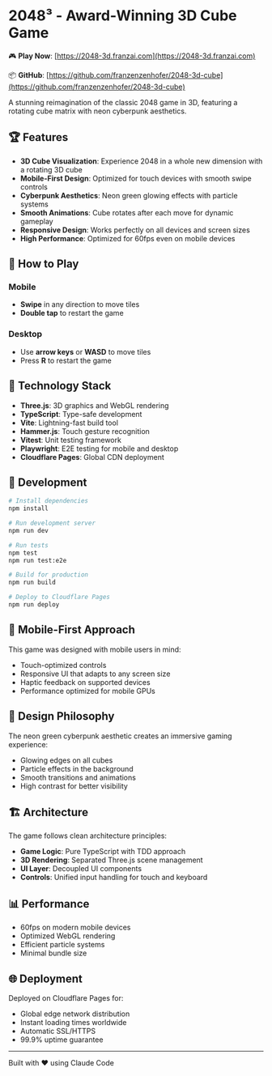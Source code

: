 # 2048³ - Award-Winning 3D Cube Game

🎮 **Play Now**: [https://2048-3d.franzai.com](https://2048-3d.franzai.com)

📦 **GitHub**: [https://github.com/franzenzenhofer/2048-3d-cube](https://github.com/franzenzenhofer/2048-3d-cube)

A stunning reimagination of the classic 2048 game in 3D, featuring a rotating cube matrix with neon cyberpunk aesthetics.

## 🏆 Features

- **3D Cube Visualization**: Experience 2048 in a whole new dimension with a rotating 3D cube
- **Mobile-First Design**: Optimized for touch devices with smooth swipe controls
- **Cyberpunk Aesthetics**: Neon green glowing effects with particle systems
- **Smooth Animations**: Cube rotates after each move for dynamic gameplay
- **Responsive Design**: Works perfectly on all devices and screen sizes
- **High Performance**: Optimized for 60fps even on mobile devices

## 🎯 How to Play

### Mobile
- **Swipe** in any direction to move tiles
- **Double tap** to restart the game

### Desktop
- Use **arrow keys** or **WASD** to move tiles
- Press **R** to restart the game

## 🚀 Technology Stack

- **Three.js**: 3D graphics and WebGL rendering
- **TypeScript**: Type-safe development
- **Vite**: Lightning-fast build tool
- **Hammer.js**: Touch gesture recognition
- **Vitest**: Unit testing framework
- **Playwright**: E2E testing for mobile and desktop
- **Cloudflare Pages**: Global CDN deployment

## 🧪 Development

```bash
# Install dependencies
npm install

# Run development server
npm run dev

# Run tests
npm test
npm run test:e2e

# Build for production
npm run build

# Deploy to Cloudflare Pages
npm run deploy
```

## 📱 Mobile-First Approach

This game was designed with mobile users in mind:
- Touch-optimized controls
- Responsive UI that adapts to any screen size
- Haptic feedback on supported devices
- Performance optimized for mobile GPUs

## 🎨 Design Philosophy

The neon green cyberpunk aesthetic creates an immersive gaming experience:
- Glowing edges on all cubes
- Particle effects in the background
- Smooth transitions and animations
- High contrast for better visibility

## 🏗️ Architecture

The game follows clean architecture principles:
- **Game Logic**: Pure TypeScript with TDD approach
- **3D Rendering**: Separated Three.js scene management
- **UI Layer**: Decoupled UI components
- **Controls**: Unified input handling for touch and keyboard

## 📊 Performance

- 60fps on modern mobile devices
- Optimized WebGL rendering
- Efficient particle systems
- Minimal bundle size

## 🌐 Deployment

Deployed on Cloudflare Pages for:
- Global edge network distribution
- Instant loading times worldwide
- Automatic SSL/HTTPS
- 99.9% uptime guarantee

---

Built with ❤️ using Claude Code